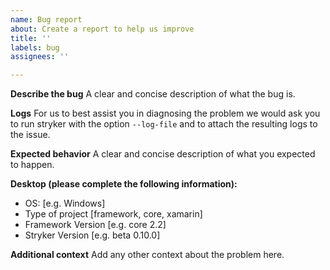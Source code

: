 ```yaml
---
name: Bug report
about: Create a report to help us improve
title: ''
labels: bug
assignees: ''

---
```


**Describe the bug**
A clear and concise description of what the bug is.

**Logs**
For us to best assist you in diagnosing the problem we would ask you to run stryker with the option `--log-file` and to attach the resulting logs to the issue.

**Expected behavior**
A clear and concise description of what you expected to happen.

**Desktop (please complete the following information):**
 - OS: [e.g. Windows]
 - Type of project [framework, core, xamarin]
 - Framework Version [e.g. core 2.2]
 - Stryker Version [e.g. beta 0.10.0]

**Additional context**
Add any other context about the problem here.
